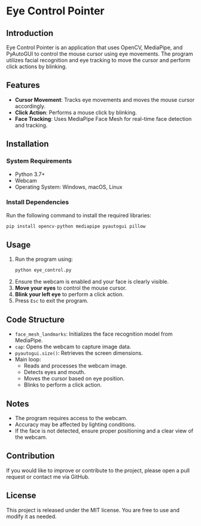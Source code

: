 # Eye Control Pointer

## Introduction
Eye Control Pointer is an application that uses OpenCV, MediaPipe, and PyAutoGUI to control the mouse cursor using eye movements. The program utilizes facial recognition and eye tracking to move the cursor and perform click actions by blinking.

## Features
- **Cursor Movement**: Tracks eye movements and moves the mouse cursor accordingly.
- **Click Action**: Performs a mouse click by blinking.
- **Face Tracking**: Uses MediaPipe Face Mesh for real-time face detection and tracking.

## Installation
### System Requirements
- Python 3.7+
- Webcam
- Operating System: Windows, macOS, Linux

### Install Dependencies
Run the following command to install the required libraries:
```bash
pip install opencv-python mediapipe pyautogui pillow
```

## Usage
1. Run the program using:
   ```bash
   python eye_control.py
   ```
2. Ensure the webcam is enabled and your face is clearly visible.
3. **Move your eyes** to control the mouse cursor.
4. **Blink your left eye** to perform a click action.
5. Press `Esc` to exit the program.

## Code Structure
- `face_mesh_landmarks`: Initializes the face recognition model from MediaPipe.
- `cap`: Opens the webcam to capture image data.
- `pyautogui.size()`: Retrieves the screen dimensions.
- Main loop:
  - Reads and processes the webcam image.
  - Detects eyes and mouth.
  - Moves the cursor based on eye position.
  - Blinks to perform a click action.

## Notes
- The program requires access to the webcam.
- Accuracy may be affected by lighting conditions.
- If the face is not detected, ensure proper positioning and a clear view of the webcam.

## Contribution
If you would like to improve or contribute to the project, please open a pull request or contact me via GitHub.

## License
This project is released under the MIT license. You are free to use and modify it as needed.

